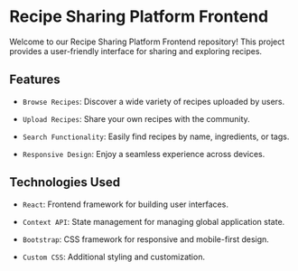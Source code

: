 # Recipe Sharing Platform Frontend

Welcome to our Recipe Sharing Platform Frontend repository! This project provides a user-friendly interface for sharing and exploring recipes.

## Features

- `Browse Recipes`: Discover a wide variety of recipes uploaded by users.

- `Upload Recipes`: Share your own recipes with the community.

- `Search Functionality`: Easily find recipes by name, ingredients, or tags.

- `Responsive Design`: Enjoy a seamless experience across devices.

## Technologies Used

- `React`: Frontend framework for building user interfaces.

- `Context API`: State management for managing global application state.

- `Bootstrap`: CSS framework for responsive and mobile-first design.

- `Custom CSS`: Additional styling and customization.
  
